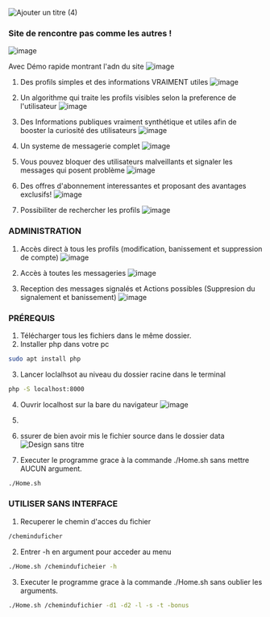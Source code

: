 
![Ajouter un titre (4)](https://github.com/IlyassCYtech/devweb/assets/130382885/85b1ccd2-2058-468a-bb4a-1df0a7f0e16a)

###   Site de rencontre pas comme les autres !
![image](https://github.com/IlyassCYtech/devweb/assets/130382885/4a02dde7-a867-4cae-bb1c-0a856f4f419b)

Avec Démo rapide montrant l'adn du site
![image](https://github.com/IlyassCYtech/devweb/assets/130382885/0011e76f-fc36-4780-bbcc-df635f7bac44)


1) Des profils simples et des informations VRAIMENT utiles
![image](https://github.com/IlyassCYtech/devweb/assets/130382885/13f3fa72-468f-4dfb-a28d-af1bea4b267c)

2) Un algorithme qui traite les profils visibles selon la preference de l'utilisateur
![image](https://github.com/IlyassCYtech/devweb/assets/130382885/fff9af44-bc6a-4cfc-bc49-4d4096182b4c)
 
3) Des Informations publiques vraiment synthétique et utiles afin de booster la curiosité des utilisateurs
![image](https://github.com/IlyassCYtech/devweb/assets/130382885/59c89710-01fa-4c52-aa70-ca98a0ed51b4)

4) Un systeme de messagerie complet
![image](https://github.com/IlyassCYtech/devweb/assets/130382885/3b491909-0519-4a97-b77a-63e562657278)

5) Vous pouvez bloquer des utilisateurs malveillants et signaler les messages qui posent problème
![image](https://github.com/IlyassCYtech/devweb/assets/130382885/dcf8ac8b-e106-4b14-9616-4c178f95ba47)

6) Des offres d'abonnement interessantes et proposant des avantages exclusifs!
![image](https://github.com/IlyassCYtech/devweb/assets/130382885/35415718-442c-49e5-83f6-4680db23520a)

7) Possibiliter de rechercher les profils
![image](https://github.com/IlyassCYtech/devweb/assets/130382885/a16fb7b3-8e73-49b6-bb8d-199e4c196e63)

###   ADMINISTRATION

1) Accès direct à tous les profils (modification, banissement et suppression de compte) 
![image](https://github.com/IlyassCYtech/devweb/assets/130382885/ede252b1-982b-4573-8b04-5e2429da41b7)

2) Accès à toutes les messageries
![image](https://github.com/IlyassCYtech/devweb/assets/130382885/bd3cb816-a93b-425e-8aa9-40f04d9a41a0)

3) Reception des messages signalés et Actions possibles (Suppresion du signalement et banissement)
![image](https://github.com/IlyassCYtech/devweb/assets/130382885/1eb60f23-0e69-4315-91ae-8fe91421e079)








###   PRÉREQUIS
1) Télécharger tous les fichiers dans le même dossier.
2) Installer php dans votre pc
```sh
sudo apt install php
```
3) Lancer loclalhsot au niveau du dossier racine dans le terminal
```sh
php -S localhost:8000
```
4) Ouvrir localhost sur la bare du navigateur
![image](https://github.com/IlyassCYtech/devweb/assets/130382885/d55a1bfb-f196-4931-8a15-2974639f0904)
   
6)
7) ssurer de bien avoir mis le fichier source dans le dossier data
   ![Design sans titre](https://github.com/IlyassCYtech/CY-TRUCKS/assets/130382885/0d5c9432-120f-4365-8914-ab6a66dfdede)
8) Executer le programme grace à la commande ./Home.sh sans mettre AUCUN argument.
```sh
./Home.sh
```


###   UTILISER SANS INTERFACE
1) Recuperer le chemin d'acces du fichier
 ```sh
/cheminduficher
```
2) Entrer -h en argument pour acceder au menu
```sh
./Home.sh /cheminduficheier -h
```
3) Executer le programme grace à la commande ./Home.sh sans oublier les arguments.
```sh
./Home.sh /chemindufichier -d1 -d2 -l -s -t -bonus
```




